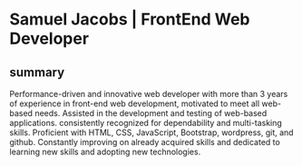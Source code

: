 # Samuel Jacobs | FrontEnd Web Developer

## summary 

Performance-driven and innovative web developer with more than 3 years of experience in front-end web development, motivated to meet all web-based needs. Assisted in the development and testing of web-based applications. consistently recognized for dependability and multi-tasking skills. Proficient with HTML, CSS, JavaScript, Bootstrap, wordpress, git, and github. Constantly improving on already acquired skills and dedicated to learning new skills and adopting new technologies.
